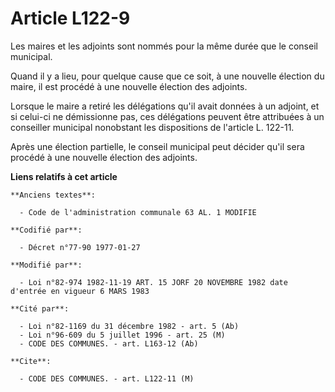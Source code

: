 # Article L122-9

Les maires et les adjoints sont nommés pour la même durée que le conseil municipal.

Quand il y a lieu, pour quelque cause que ce soit, à une nouvelle élection du maire, il est procédé à une nouvelle élection
des adjoints.

Lorsque le maire a retiré les délégations qu'il avait données à un adjoint, et si celui-ci ne démissionne pas, ces
délégations peuvent être attribuées à un conseiller municipal nonobstant les dispositions de l'article L. 122-11.

Après une élection partielle, le conseil municipal peut décider qu'il sera procédé à une nouvelle élection des adjoints.

**Liens relatifs à cet article**

	**Anciens textes**:

	  - Code de l'administration communale 63 AL. 1 MODIFIE

	**Codifié par**:

	  - Décret n°77-90 1977-01-27

	**Modifié par**:

	  - Loi n°82-974 1982-11-19 ART. 15 JORF 20 NOVEMBRE 1982 date d'entrée en vigueur 6 MARS 1983

	**Cité par**:

	  - Loi n°82-1169 du 31 décembre 1982 - art. 5 (Ab)
	  - Loi n°96-609 du 5 juillet 1996 - art. 25 (M)
	  - CODE DES COMMUNES. - art. L163-12 (Ab)

	**Cite**:

	  - CODE DES COMMUNES. - art. L122-11 (M)
